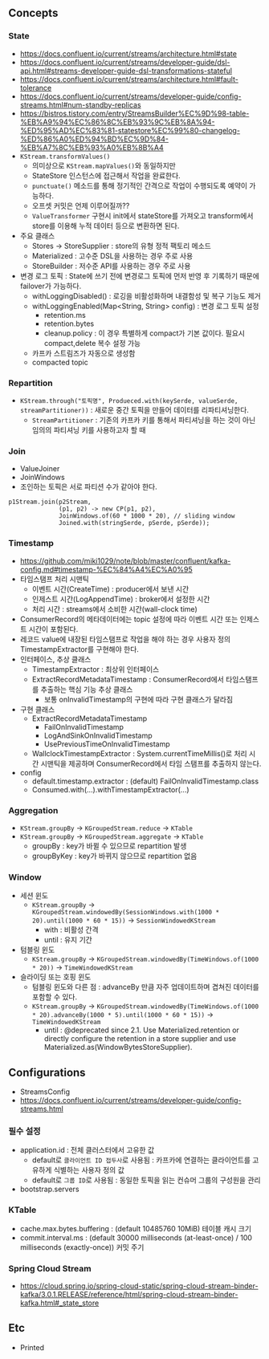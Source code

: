 ## Concepts

### State

* <https://docs.confluent.io/current/streams/architecture.html#state>
* <https://docs.confluent.io/current/streams/developer-guide/dsl-api.html#streams-developer-guide-dsl-transformations-stateful>
* <https://docs.confluent.io/current/streams/architecture.html#fault-tolerance>
* <https://docs.confluent.io/current/streams/developer-guide/config-streams.html#num-standby-replicas>
* <https://bistros.tistory.com/entry/StreamsBuilder%EC%9D%98-table-%EB%A9%94%EC%86%8C%EB%93%9C%EB%8A%94-%ED%95%AD%EC%83%81-statestore%EC%99%80-changelog-%ED%86%A0%ED%94%BD%EC%9D%84-%EB%A7%8C%EB%93%A0%EB%8B%A4>
* `KStream.transformValues()`
  * 의미상으로 `KStream.mapValues()`와 동일하지만
  * StateStore 인스턴스에 접근해서 작업을 완료한다.
  * `punctuate()` 메소드를 통해 정기적인 간격으로 작업이 수행되도록 예약이 가능하다.
  * 오프셋 커밋은 언제 이루어질까??
  * `ValueTransformer` 구현시 init에서 stateStore를 가져오고 transform에서 store를 이용해 누적 데이터 등으로 변환하면 된다.
* 주요 클래스
  * Stores -> StoreSupplier : store의 유형 정적 팩토리 메소드
  * Materialized : 고수준 DSL을 사용하는 경우 주로 사용
  * StoreBuilder : 저수준 API를 사용하는 경우 주로 사용
* 변경 로그 토픽 : State에 쓰기 전에 변경로그 토픽에 먼저 반영 후 기록하기 때문에 failover가 가능하다.
  * withLoggingDisabled() : 로깅을 비활성화하며 내결함성 및 복구 기능도 제거
  * withLoggingEnabled(Map<String, String> config) : 변경 로그 토픽 설정
    * retention.ms
    * retention.bytes
    * cleanup.policy : 이 경우 특별하게 compact가 기본 값이다. 필요시 compact,delete 복수 설정 가능
  * 카프카 스트림즈가 자동으로 생성함
  * compacted topic

### Repartition

* `KStream.through("토픽명", Produeced.with(keySerde, valueSerde, streamPartitioner))` : 새로운 중간 토픽을 만들어 데이터를 리파티셔닝한다.
  * `StreamPartitioner` : 기존의 카프카 키를 통해서 파티셔닝을 하는 것이 아닌 임의의 파티셔닝 키를 사용하고자 할 때

### Join

* ValueJoiner
* JoinWindows
* 조인하는 토픽은 서로 파티션 수가 같아야 한다.

```
p1Stream.join(p2Stream,
              (p1, p2) -> new CP(p1, p2),
              JoinWindows.of(60 * 1000 * 20), // sliding window
              Joined.with(stringSerde, pSerde, pSerde));
```

### Timestamp

* <https://github.com/miki1029/note/blob/master/confluent/kafka-config.md#timestamp-%EC%84%A4%EC%A0%95>
* 타임스탬프 처리 시맨틱
  * 이벤트 시간(CreateTime) : producer에서 보낸 시간
  * 인제스트 시간(LogAppendTime) : broker에서 설정한 시간
  * 처리 시간 : streams에서 소비한 시간(wall-clock time)
* ConsumerRecord의 메타데이터에는 topic 설정에 따라 이벤트 시간 또는 인제스트 시간이 포함된다.
* 레코드 value에 내장된 타임스탬프로 작업을 해야 하는 경우 사용자 정의 TimestampExtractor를 구현해야 한다.
* 인터페이스, 추상 클래스
  * TimestampExtractor : 최상위 인터페이스
  * ExtractRecordMetadataTimestamp : ConsumerRecord에서 타임스탬프를 추출하는 핵심 기능 추상 클래스
    * 보통 onInvalidTimestamp의 구현에 따라 구현 클래스가 달라짐
* 구현 클래스
  * ExtractRecordMetadataTimestamp
    * FailOnInvalidTimestamp
    * LogAndSinkOnInvalidTimestamp
    * UsePreviousTimeOnInvalidTimestamp
  * WallclockTimestampExtractor : System.currentTimeMillis()로 처리 시간 시맨틱을 제공하며 ConsumerRecord에서 타임 스탬프를 추출하지 않는다.
* config
  * default.timestamp.extractor : (default) FailOnInvalidTimestamp.class
  * Consumed.with(...).withTimestampExtractor(...)

### Aggregation

* `KStream.groupBy` -> `KGroupedStream.reduce` -> `KTable`
* `KStream.groupBy` -> `KGroupedStream.aggregate` -> `KTable`
  * groupBy : key가 바뀔 수 있으므로 repartition 발생
  * groupByKey : key가 바뀌지 않으므로 repartition 없음

### Window

* 세션 윈도
  * `KStream.groupBy` -> `KGroupedStream.windowedBy(SessionWindows.with(1000 * 20).until(1000 * 60 * 15))` -> `SessionWindowedKStream`
    * with : 비활성 간격
    * until : 유지 기간
* 텀블링 윈도
  * `KStream.groupBy` -> `KGroupedStream.windowedBy(TimeWindows.of(1000 * 20))` -> `TimeWindowedKStream`
* 슬라이딩 또는 호핑 윈도
  * 텀블링 윈도와 다른 점 : advanceBy 만큼 자주 업데이트하며 겹쳐진 데이터를 포함할 수 있다.
  * `KStream.groupBy` -> `KGroupedStream.windowedBy(TimeWindows.of(1000 * 20).advanceBy(1000 * 5).until(1000 * 60 * 15))` -> `TimeWindowedKStream`
    * until : @deprecated since 2.1. Use Materialized.retention or directly configure the retention in a store supplier and use Materialized.as(WindowBytesStoreSupplier).

## Configurations

* StreamsConfig
* <https://docs.confluent.io/current/streams/developer-guide/config-streams.html>

### 필수 설정

* application.id : 전체 클러스터에서 고유한 값
  * default로 `클라이언트 ID 접두사`로 사용됨 : 카프카에 연결하는 클라이언트를 고유하게 식별하는 사용자 정의 값
  * default로 `그룹 ID`로 사용됨 : 동일한 토픽을 읽는 컨슈머 그룹의 구성원을 관리
* bootstrap.servers

### KTable

* cache.max.bytes.buffering : (default 10485760 10MiB) 테이블 캐시 크기
* commit.interval.ms : (default 30000 milliseconds (at-least-once) / 100 milliseconds (exactly-once)) 커밋 주기

### Spring Cloud Stream

* <https://cloud.spring.io/spring-cloud-static/spring-cloud-stream-binder-kafka/3.0.1.RELEASE/reference/html/spring-cloud-stream-binder-kafka.html#_state_store>

## Etc

* Printed
